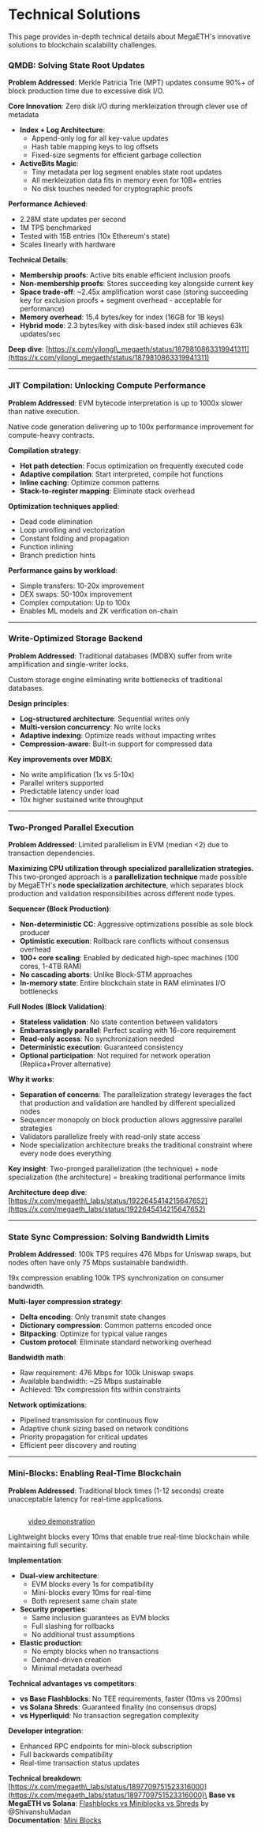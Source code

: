 # Technical Solutions

This page provides in-depth technical details about MegaETH's innovative solutions to blockchain scalability challenges.

### QMDB: Solving State Root Updates

**Problem Addressed**: Merkle Patricia Trie (MPT) updates consume 90%+ of block production time due to excessive disk I/O.

**Core Innovation**: Zero disk I/O during merkleization through clever use of metadata

* **Index + Log Architecture**:
  * Append-only log for all key-value updates
  * Hash table mapping keys to log offsets
  * Fixed-size segments for efficient garbage collection
* **ActiveBits Magic**:
  * Tiny metadata per log segment enables state root updates
  * All merkleization data fits in memory even for 10B+ entries
  * No disk touches needed for cryptographic proofs

**Performance Achieved**:

* 2.28M state updates per second
* 1M TPS benchmarked
* Tested with 15B entries (10x Ethereum's state)
* Scales linearly with hardware

**Technical Details**:

* **Membership proofs**: Active bits enable efficient inclusion proofs
* **Non-membership proofs**: Stores succeeding key alongside current key
* **Space trade-off**: \~2.45x amplification worst case (storing succeeding key for exclusion proofs + segment overhead - acceptable for performance)
* **Memory overhead**: 15.4 bytes/key for index (16GB for 1B keys)
* **Hybrid mode**: 2.3 bytes/key with disk-based index still achieves 63k updates/sec

**Deep dive**: [https://x.com/yilongl\_megaeth/status/1879810863319941311](https://x.com/yilongl_megaeth/status/1879810863319941311)

***

### JIT Compilation: Unlocking Compute Performance

**Problem Addressed**: EVM bytecode interpretation is up to 1000x slower than native execution.

Native code generation delivering up to 100x performance improvement for compute-heavy contracts.

**Compilation strategy**:

* **Hot path detection**: Focus optimization on frequently executed code
* **Adaptive compilation**: Start interpreted, compile hot functions
* **Inline caching**: Optimize common patterns
* **Stack-to-register mapping**: Eliminate stack overhead

**Optimization techniques applied**:

* Dead code elimination
* Loop unrolling and vectorization
* Constant folding and propagation
* Function inlining
* Branch prediction hints

**Performance gains by workload**:

* Simple transfers: 10-20x improvement
* DEX swaps: 50-100x improvement
* Complex computation: Up to 100x
* Enables ML models and ZK verification on-chain

***

### Write-Optimized Storage Backend

**Problem Addressed**: Traditional databases (MDBX) suffer from write amplification and single-writer locks.

Custom storage engine eliminating write bottlenecks of traditional databases.

**Design principles**:

* **Log-structured architecture**: Sequential writes only
* **Multi-version concurrency**: No write locks
* **Adaptive indexing**: Optimize reads without impacting writes
* **Compression-aware**: Built-in support for compressed data

**Key improvements over MDBX**:

* No write amplification (1x vs 5-10x)
* Parallel writers supported
* Predictable latency under load
* 10x higher sustained write throughput

***

### Two-Pronged Parallel Execution

**Problem Addressed**: Limited parallelism in EVM (median <2) due to transaction dependencies.

**Maximizing CPU utilization through specialized parallelization strategies.**\
This two-pronged approach is a **parallelization technique** made possible by MegaETH's **node specialization architecture**, which separates block production and validation responsibilities across different node types.

**Sequencer (Block Production)**:

* **Non-deterministic CC**: Aggressive optimizations possible as sole block producer
* **Optimistic execution**: Rollback rare conflicts without consensus overhead
* **100+ core scaling**: Enabled by dedicated high-spec machines (100 cores, 1-4TB RAM)
* **No cascading aborts**: Unlike Block-STM approaches
* **In-memory state**: Entire blockchain state in RAM eliminates I/O bottlenecks

**Full Nodes (Block Validation)**:

* **Stateless validation**: No state contention between validators
* **Embarrassingly parallel**: Perfect scaling with 16-core requirement
* **Read-only access**: No synchronization needed
* **Deterministic execution**: Guaranteed consistency
* **Optional participation**: Not required for network operation (Replica+Prover alternative)

**Why it works**:

* **Separation of concerns**: The parallelization strategy leverages the fact that production and validation are handled by different specialized nodes
* Sequencer monopoly on block production allows aggressive parallel strategies
* Validators parallelize freely with read-only state access
* Node specialization architecture breaks the traditional constraint where every node does everything

**Key insight**: Two-pronged parallelization (the technique) + node specialization (the architecture) = breaking traditional performance limits

**Architecture deep dive**: [https://x.com/megaeth\_labs/status/1922645414215647652](https://x.com/megaeth_labs/status/1922645414215647652)

***

### State Sync Compression: Solving Bandwidth Limits

**Problem Addressed**: 100k TPS requires 476 Mbps for Uniswap swaps, but nodes often have only 75 Mbps sustainable bandwidth.

19x compression enabling 100k TPS synchronization on consumer bandwidth.

**Multi-layer compression strategy**:

* **Delta encoding**: Only transmit state changes
* **Dictionary compression**: Common patterns encoded once
* **Bitpacking**: Optimize for typical value ranges
* **Custom protocol**: Eliminate standard networking overhead

**Bandwidth math**:

* Raw requirement: 476 Mbps for 100k Uniswap swaps
* Available bandwidth: \~25 Mbps sustainable
* Achieved: 19x compression fits within constraints

**Network optimizations**:

* Pipelined transmission for continuous flow
* Adaptive chunk sizing based on network conditions
* Priority propagation for critical updates
* Efficient peer discovery and routing

***

### Mini-Blocks: Enabling Real-Time Blockchain

**Problem Addressed**: Traditional block times (1-12 seconds) create unacceptable latency for real-time applications.

<figure><img src="../../../.gitbook/assets/image (5).png" alt=""><figcaption><p><a href="https://x.com/im0xPrince/status/1900526675575857539">video demonstration</a></p></figcaption></figure>

Lightweight blocks every 10ms that enable true real-time blockchain while maintaining full security.

**Implementation**:

* **Dual-view architecture**:
  * EVM blocks every 1s for compatibility
  * Mini-blocks every 10ms for real-time
  * Both represent same chain state
* **Security properties**:
  * Same inclusion guarantees as EVM blocks
  * Full slashing for rollbacks
  * No additional trust assumptions
* **Elastic production**:
  * No empty blocks when no transactions
  * Demand-driven creation
  * Minimal metadata overhead

**Technical advantages vs competitors**:

* **vs Base Flashblocks**: No TEE requirements, faster (10ms vs 200ms)
* **vs Solana Shreds**: Guaranteed finality (no consensus drops)
* **vs Hyperliquid**: No transaction segregation complexity

**Developer integration**:

* Enhanced RPC endpoints for mini-block subscription
* Full backwards compatibility
* Real-time transaction status updates

**Technical breakdown**: [https://x.com/megaeth\_labs/status/1897709751523316000](https://x.com/megaeth_labs/status/1897709751523316000)\
**Base vs MegaETH vs Solana**: [Flashblocks vs Miniblocks vs Shreds](https://x.com/ShivanshuMadan/status/1902388855862640664) by @ShivanshuMadan\
**Documentation**: [Mini Blocks](https://docs.megaeth.com/mini-blocks)
